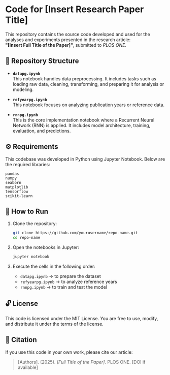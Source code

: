 # Code for [Insert Research Paper Title]

This repository contains the source code developed and used for the analyses and experiments presented in the research article:  
**"[Insert Full Title of the Paper]"**, submitted to *PLOS ONE*.

## 📂 Repository Structure

- **`datapg.ipynb`**  
  This notebook handles data preprocessing. It includes tasks such as loading raw data, cleaning, transforming, and preparing it for analysis or modeling.

- **`refyearpg.ipynb`**  
  This notebook focuses on analyzing publication years or reference data.

- **`rnnpg.ipynb`**  
  This is the core implementation notebook where a Recurrent Neural Network (RNN) is applied. It includes model architecture, training, evaluation, and predictions.

## ⚙️ Requirements

This codebase was developed in Python using Jupyter Notebook. Below are the required libraries:

```
pandas
numpy
seaborn
matplotlib
tensorflow
scikit-learn
```

## 🚀 How to Run

1. Clone the repository:
   ```bash
   git clone https://github.com/yourusername/repo-name.git
   cd repo-name
   ```

2. Open the notebooks in Jupyter:
   ```bash
   jupyter notebook
   ```

3. Execute the cells in the following order:
   - `datapg.ipynb` → to prepare the dataset
   - `refyearpg.ipynb` → to analyze reference years
   - `rnnpg.ipynb` → to train and test the model

## 🔓 License

This code is licensed under the MIT License. You are free to use, modify, and distribute it under the terms of the license.

## 📝 Citation

If you use this code in your own work, please cite our article:

> [Authors]. (2025). *[Full Title of the Paper]*. PLOS ONE. [DOI if available]
